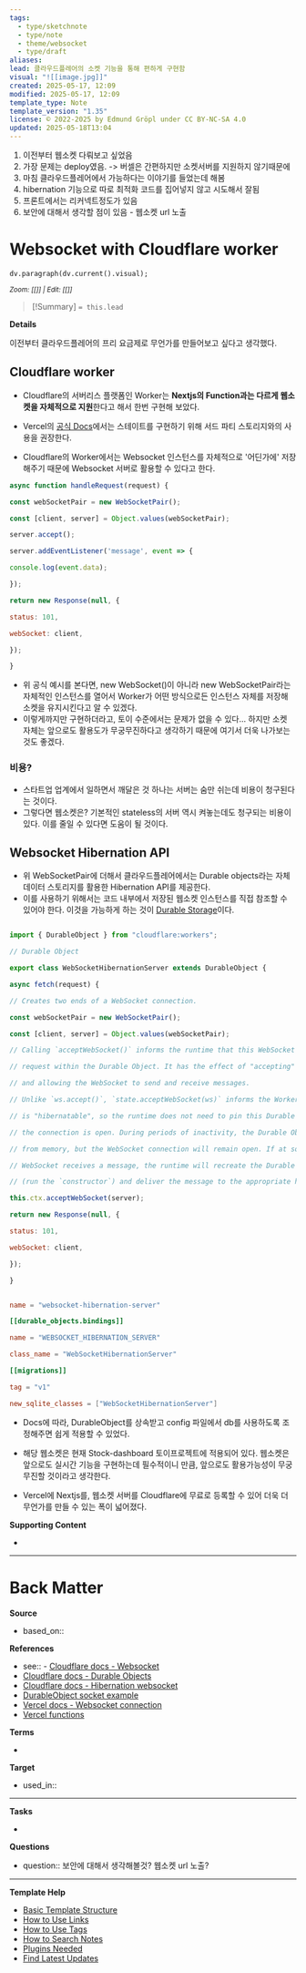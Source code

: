 ```yaml
---
tags:
  - type/sketchnote
  - type/note
  - theme/websocket
  - type/draft
aliases: 
lead: 클라우드플레어의 소켓 기능을 통해 편하게 구현함
visual: "![[image.jpg]]"
created: 2025-05-17, 12:09
modified: 2025-05-17, 12:09
template_type: Note
template_version: "1.35"
license: © 2022-2025 by Edmund Gröpl under CC BY-NC-SA 4.0
updated: 2025-05-18T13:04
---
```

1. 이전부터 웹소켓 다뤄보고 싶었음
2. 가장 문제는 deploy였음. -> 버셀은 간편하지만 소켓서버를 지원하지 않기때문에
3. 마침 클라우드플레어에서 가능하다는 이야기를 들었는데 해봄
4. hibernation 기능으로 따로 최적화 코드를 집어넣지 않고 시도해서 잘됨
5. 프론트에서는 리커넥트정도가 있음
6. 보안에 대해서 생각할 점이 있음 - 웹소켓 url 노출

# Websocket with Cloudflare worker

```dataviewjs 
dv.paragraph(dv.current().visual);
```
<small>_Zoom: [[]] | Edit: [[]]_</small>

> [!Summary]
> `= this.lead`

**Details**

이전부터 클라우드플레어의 프리 요금제로 무언가를 만들어보고 싶다고 생각했다. 

## Cloudflare worker

- Cloudflare의 서버리스 플랫폼인 Worker는 **Nextjs의 Function과는 다르게 웹소켓을 자체적으로 지원**한다고 해서 한번 구현해 보았다.

- Vercel의 [공식 Docs](https://vercel.com/guides/do-vercel-serverless-functions-support-websocket-connections)에서는 스테이트를 구현하기 위해 서드 파티 스토리지와의 사용을 권장한다.
- Cloudflare의 Worker에서는 Websocket 인스턴스를 자체적으로 '어딘가에' 저장해주기 때문에 Websocket 서버로 활용할 수 있다고 한다.

```javascript
async function handleRequest(request) {

const webSocketPair = new WebSocketPair();

const [client, server] = Object.values(webSocketPair);

server.accept();

server.addEventListener('message', event => {

console.log(event.data);

});

return new Response(null, {

status: 101,

webSocket: client,

});

}
```

- 위 공식 예시를 본다면, new WebSocket()이 아니라 new WebSocketPair라는 자체적인 인스턴스를 열어서 Worker가 어떤 방식으로든 인스턴스 자체를 저장해 소켓을 유지시킨다고 알 수 있겠다.
- 이렇게까지만 구현하더라고, 토이 수준에서는 문제가 없을 수 있다... 하지만 소켓 자체는 앞으로도 활용도가 무궁무진하다고 생각하기 때문에 여기서 더욱 나가보는 것도 좋겠다.
### 비용?
- 스타트업 업계에서 일하면서 깨달은 것 하나는 서버는 숨만 쉬는데 비용이 청구된다는 것이다.
- 그렇다면 웹소켓은? 기본적인 stateless의 서버 역시 켜놓는데도 청구되는 비용이 있다. 이를 줄일 수 있다면 도움이 될 것이다.

## Websocket Hibernation API
- 위 WebSocketPair에 더해서 클라우드플레어에서는 Durable objects라는 자체 데이터 스토리지를 활용한 Hibernation API를 제공한다.
- 이를 사용하기 위해서는 코드 내부에서 저장된 웹소켓 인스턴스를 직접 참조할 수 있어야 한다. 이것을 가능하게 하는 것이 [Durable Storage](https://developers.cloudflare.com/durable-objects/)이다.

```javascript

import { DurableObject } from "cloudflare:workers";

// Durable Object

export class WebSocketHibernationServer extends DurableObject {

async fetch(request) {

// Creates two ends of a WebSocket connection.

const webSocketPair = new WebSocketPair();

const [client, server] = Object.values(webSocketPair);

// Calling `acceptWebSocket()` informs the runtime that this WebSocket is to begin terminating

// request within the Durable Object. It has the effect of "accepting" the connection,

// and allowing the WebSocket to send and receive messages.

// Unlike `ws.accept()`, `state.acceptWebSocket(ws)` informs the Workers Runtime that the WebSocket

// is "hibernatable", so the runtime does not need to pin this Durable Object to memory while

// the connection is open. During periods of inactivity, the Durable Object can be evicted

// from memory, but the WebSocket connection will remain open. If at some later point the

// WebSocket receives a message, the runtime will recreate the Durable Object

// (run the `constructor`) and deliver the message to the appropriate handler.

this.ctx.acceptWebSocket(server);

return new Response(null, {

status: 101,

webSocket: client,

});

}

```

```toml

name = "websocket-hibernation-server"

[[durable_objects.bindings]]

name = "WEBSOCKET_HIBERNATION_SERVER"

class_name = "WebSocketHibernationServer"

[[migrations]]

tag = "v1"

new_sqlite_classes = ["WebSocketHibernationServer"]

```

- Docs에 따라, DurableObject를 상속받고 config 파일에서 db를 사용하도록 조정해주면 쉽게 적용할 수 있었다.


- 해당 웹소켓은 현재 Stock-dashboard 토이프로젝트에 적용되어 있다. 웹소켓은 앞으로도 실시간 기능을 구현하는데 필수적이니 만큼, 앞으로도 활용가능성이 무궁무진할 것이라고 생각한다.
- Vercel에 Nextjs를, 웹소켓 서버를 Cloudflare에 무료로 등록할 수 있어 더욱 더 무언가를 만들 수 있는 폭이 넓어졌다.

**Supporting Content**

- 

---
# Back Matter

**Source**

- based_on::

**References**

- see:: - [Cloudflare docs - Websocket](https://developers.cloudflare.com/network/websockets/)
- [Cloudflare docs - Durable Objects](https://developers.cloudflare.com/durable-objects/)
- [Cloudflare docs - Hibernation websocket](https://developers.cloudflare.com/durable-objects/examples/websocket-hibernation-server/)
- [DurableObject socket example](https://github.com/upstash/examples/blob/main/examples/cloudflare-websockets/worker/src/index.ts)
- [Vercel docs - Websocket connection](https://vercel.com/guides/do-vercel-serverless-functions-support-websocket-connections)
- [Vercel functions](https://vercel.com/docs/functions)

**Terms**

- 

**Target**

- used_in::

---
**Tasks**

- 

**Questions**

- question:: 보안에 대해서 생각해볼것? 웹소켓 url 노출?

---
**Template Help**
<!-- Links to external help pages on GitHub. -->
- [Basic Template Structure](https://github.com/groepl/Obsidian-Templates#basic-template-structure)
- [How to Use Links](https://github.com/groepl/Obsidian-Templates#how-to-use-links)
- [How to Use Tags](https://github.com/groepl/Obsidian-Templates#how-to-use-tags)
- [How to Search Notes](https://github.com/groepl/Obsidian-Templates#how-to-search-notes)
- [Plugins Needed](https://github.com/groepl/Obsidian-Templates#obsidian-plugins-needed)
- [Find Latest Updates](https://github.com/groepl/Obsidian-Templates)